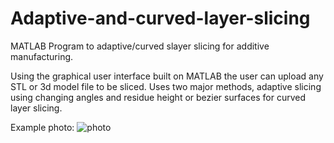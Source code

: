 # Adaptive-and-curved-layer-slicing
MATLAB Program to adaptive/curved slayer slicing for additive manufacturing.

Using the graphical user interface built on MATLAB the user can upload any STL or 3d model file to be sliced.
Uses two major methods, adaptive slicing using changing angles and residue height or bezier surfaces for curved layer slicing.

Example photo: ![photo](https://i.imgur.com/x4BvonQ.png)
